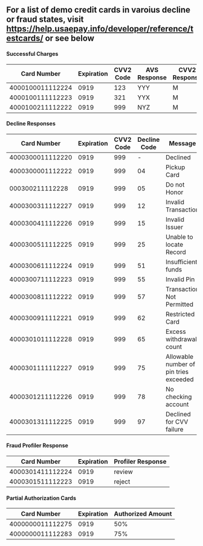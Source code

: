 ## For a list of demo credit cards in varoius decline or fraud states, visit https://help.usaepay.info/developer/reference/testcards/ or see below

#### Successful Charges
| Card Number	| Expiration	| CVV2 Code | AVS Response	| CVV2 Response	| Card Level |
| ---| --- | --- | --- | --- | --- |
| 4000100011112224	| 0919	| 123	| YYY	| M		| A |
| 4000100111112223	| 0919	| 321	| YYX	| M		| A |
| 4000100211112222	| 0919	| 999	| NYZ	| M		| A |
 
#### Decline Responses
| Card Number	| Expiration | CVV2 Code | Decline Code |	Message |
| ---| --- | --- | --- | --- |
| 4000300011112220	| 0919	| 999 |	-	  | Declined |
| 4000300001112222	| 0919	| 999	| 04	| Pickup Card |
| 000300211112228	  | 0919	| 999	| 05	| Do not Honor |
| 4000300311112227	| 0919	| 999	| 12	| Invalid Transaction |
| 4000300411112226	| 0919	| 999	| 15	| Invalid Issuer |
| 4000300511112225	| 0919	| 999	| 25	| Unable to locate Record |
| 4000300611112224	| 0919	| 999	| 51	| Insufficient funds |
| 4000300711112223	| 0919	| 999	| 55	| Invalid Pin |
| 4000300811112222	| 0919	| 999	| 57	| Transaction Not Permitted |
| 4000300911112221	| 0919	| 999	| 62	| Restricted Card |
| 4000301011112228	| 0919	| 999	| 65	| Excess withdrawal count |
| 4000301111112227  | 0919	| 999	| 75	| Allowable number of pin tries exceeded |
| 4000301211112226	| 0919	| 999	| 78	| No checking account |
| 4000301311112225	| 0919	| 999	| 97	| Declined for CVV failure |

#### Fraud Profiler Response
| Card Number	| Expiration	| Profiler Response |
| ---| --- | --- |
| 4000301411112224	| 0919	| review |
| 4000301511112223	| 0919	| reject |

#### Partial Authorization Cards
| Card Number	| Expiration	| Authorized Amount |
| --- | --- | --- |
| 4000000011112275	| 0919	| 50% |
| 4000000011112283	| 0919	| 75% |